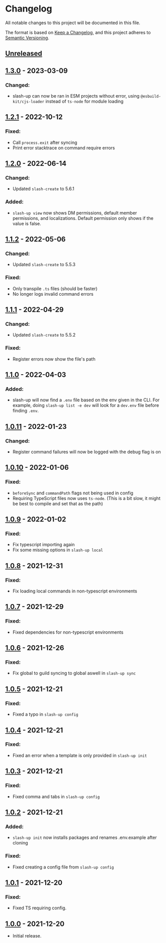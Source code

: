 # Changelog
All notable changes to this project will be documented in this file.

The format is based on [Keep a Changelog](https://keepachangelog.com/en/1.0.0/),
and this project adheres to [Semantic Versioning](https://semver.org/spec/v2.0.0.html).

## [Unreleased]
## [1.3.0] - 2023-03-09
### Changed:
- slash-up can now be ran in ESM projects without error, using `@esbuild-kit/cjs-loader` instead of `ts-node` for module loading
## [1.2.1] - 2022-10-12
### Fixed:
- Call `process.exit` after syncing
- Print error stacktrace on command require errors
## [1.2.0] - 2022-06-14
### Changed:
- Updated `slash-create` to 5.6.1
### Added:
- `slash-up view` now shows DM permissions, default member permissions, and localizations. Default permission only shows if the value is false.
## [1.1.2] - 2022-05-06
### Changed:
- Updated `slash-create` to 5.5.3
### Fixed:
- Only transpile `.ts` files (should be faster)
- No longer logs invalid command errors
## [1.1.1] - 2022-04-29
### Changed:
- Updated `slash-create` to 5.5.2
### Fixed:
- Register errors now show the file's path
## [1.1.0] - 2022-04-03
### Added:
- slash-up will now find a `.env` file based on the env given in the CLI. For example, doing `slash-up list -e dev` will look for a `dev.env` file before finding `.env`.
## [1.0.11] - 2022-01-23
### Changed:
- Register command failures will now be logged with the debug flag is on
## [1.0.10] - 2022-01-06
### Fixed:
- `beforeSync` and `commandPath` flags not being used in config
- Requiring TypeScript files now uses `ts-node`. (This is a bit slow, it might be best to compile and set that as the path)
## [1.0.9] - 2022-01-02
### Fixed:
- Fix typescript importing again
- Fix some missing options in `slash-up local`
## [1.0.8] - 2021-12-31
### Fixed:
- Fix loading local commands in non-typescript environments
## [1.0.7] - 2021-12-29
### Fixed:
- Fixed dependencies for non-typescript environments
## [1.0.6] - 2021-12-26
### Fixed:
- Fix global to guild syncing to global aswell in `slash-up sync`
## [1.0.5] - 2021-12-21
### Fixed:
- Fixed a typo in `slash-up config`
## [1.0.4] - 2021-12-21
### Fixed:
- Fixed an error when a template is only provided in `slash-up init`
## [1.0.3] - 2021-12-21
### Fixed:
- Fixed comma and tabs in `slash-up config`
## [1.0.2] - 2021-12-21
### Added:
- `slash-up init` now installs packages and renames .env.example after cloning
### Fixed:
- Fixed creating a config file from `slash-up config`
## [1.0.1] - 2021-12-20
### Fixed:
- Fixed TS requiring config.
## [1.0.0] - 2021-12-20
- Initial release.

[Unreleased]: https://github.com/Snazzah/slash-up/compare/v1.3.0...HEAD
[1.0.0]: https://github.com/Snazzah/slash-up/releases/tag/v1.0.0
[1.0.1]: https://github.com/Snazzah/slash-up/compare/v1.0.0...v1.0.1
[1.0.2]: https://github.com/Snazzah/slash-up/compare/v1.0.1...v1.0.2
[1.0.3]: https://github.com/Snazzah/slash-up/compare/v1.0.2...v1.0.3
[1.0.4]: https://github.com/Snazzah/slash-up/compare/v1.0.3...v1.0.4
[1.0.5]: https://github.com/Snazzah/slash-up/compare/v1.0.4...v1.0.5
[1.0.6]: https://github.com/Snazzah/slash-up/compare/v1.0.5...v1.0.6
[1.0.7]: https://github.com/Snazzah/slash-up/compare/v1.0.6...v1.0.7
[1.0.8]: https://github.com/Snazzah/slash-up/compare/v1.0.7...v1.0.8
[1.0.9]: https://github.com/Snazzah/slash-up/compare/v1.0.8...v1.0.9
[1.0.10]: https://github.com/Snazzah/slash-up/compare/v1.0.9...v1.0.10
[1.0.11]: https://github.com/Snazzah/slash-up/compare/v1.0.10...v1.0.11
[1.1.0]: https://github.com/Snazzah/slash-up/compare/v1.0.10...v1.1.0
[1.1.1]: https://github.com/Snazzah/slash-up/compare/v1.1.0...v1.1.1
[1.1.2]: https://github.com/Snazzah/slash-up/compare/v1.1.1...v1.1.2
[1.2.0]: https://github.com/Snazzah/slash-up/compare/v1.1.2...v1.2.0
[1.2.1]: https://github.com/Snazzah/slash-up/compare/v1.2.0...v1.2.1
[1.3.0]: https://github.com/Snazzah/slash-up/compare/v1.2.1...v1.3.0
